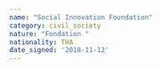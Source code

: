 ```yaml
---
name: "Social Innovation Foundation"
category: civil_society
nature: "Fondation "
nationality: THA
date_signed: '2018-11-12'
---
```

    